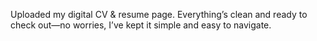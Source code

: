 Uploaded my digital CV & resume page. Everything’s clean and ready to check out—no worries, I’ve kept it simple and easy to navigate.
